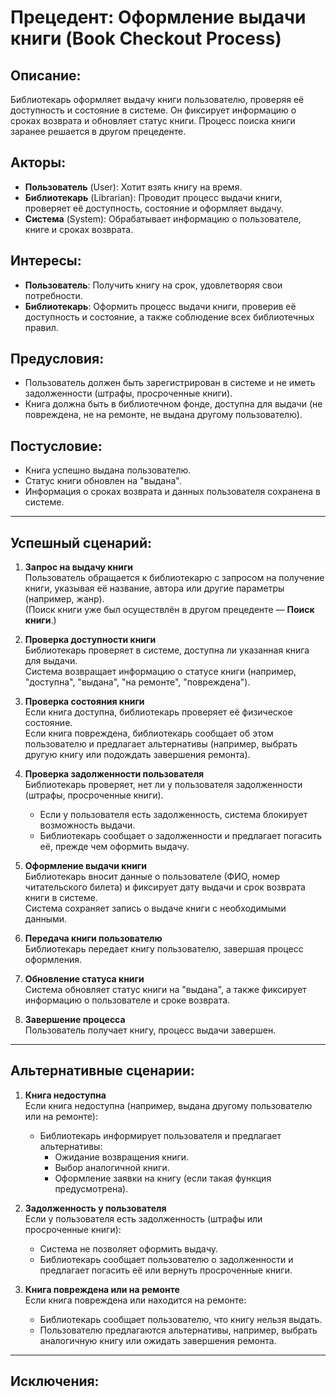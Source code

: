 # Прецедент: Оформление выдачи книги (Book Checkout Process)

## Описание:
Библиотекарь оформляет выдачу книги пользователю, проверяя её доступность и состояние в системе. Он фиксирует информацию о сроках возврата и обновляет статус книги. Процесс поиска книги заранее решается в другом прецеденте.

## Акторы:
- **Пользователь** (User): Хотит взять книгу на время.
- **Библиотекарь** (Librarian): Проводит процесс выдачи книги, проверяет её доступность, состояние и оформляет выдачу.
- **Система** (System): Обрабатывает информацию о пользователе, книге и сроках возврата.

## Интересы:
- **Пользователь**: Получить книгу на срок, удовлетворяя свои потребности.
- **Библиотекарь**: Оформить процесс выдачи книги, проверив её доступность и состояние, а также соблюдение всех библиотечных правил.

## Предусловия:
- Пользователь должен быть зарегистрирован в системе и не иметь задолженности (штрафы, просроченные книги).
- Книга должна быть в библиотечном фонде, доступна для выдачи (не повреждена, не на ремонте, не выдана другому пользователю).

## Постусловие:
- Книга успешно выдана пользователю.
- Статус книги обновлен на "выдана".
- Информация о сроках возврата и данных пользователя сохранена в системе.

---

## Успешный сценарий:

1. **Запрос на выдачу книги**  
   Пользователь обращается к библиотекарю с запросом на получение книги, указывая её название, автора или другие параметры (например, жанр).  
   (Поиск книги уже был осуществлён в другом прецеденте — **Поиск книги**.)

2. **Проверка доступности книги**  
   Библиотекарь проверяет в системе, доступна ли указанная книга для выдачи.  
   Система возвращает информацию о статусе книги (например, "доступна", "выдана", "на ремонте", "повреждена").

3. **Проверка состояния книги**  
   Если книга доступна, библиотекарь проверяет её физическое состояние.  
   Если книга повреждена, библиотекарь сообщает об этом пользователю и предлагает альтернативы (например, выбрать другую книгу или подождать завершения ремонта).

4. **Проверка задолженности пользователя**  
   Библиотекарь проверяет, нет ли у пользователя задолженности (штрафы, просроченные книги).  
   - Если у пользователя есть задолженность, система блокирует возможность выдачи.  
   - Библиотекарь сообщает о задолженности и предлагает погасить её, прежде чем оформить выдачу.

5. **Оформление выдачи книги**  
   Библиотекарь вносит данные о пользователе (ФИО, номер читательского билета) и фиксирует дату выдачи и срок возврата книги в системе.  
   Система сохраняет запись о выдаче книги с необходимыми данными.

6. **Передача книги пользователю**  
   Библиотекарь передает книгу пользователю, завершая процесс оформления.

7. **Обновление статуса книги**  
   Система обновляет статус книги на "выдана", а также фиксирует информацию о пользователе и сроке возврата.

8. **Завершение процесса**  
   Пользователь получает книгу, процесс выдачи завершен.

---

## Альтернативные сценарии:

1. **Книга недоступна**  
   Если книга недоступна (например, выдана другому пользователю или на ремонте):
   - Библиотекарь информирует пользователя и предлагает альтернативы:
     - Ожидание возвращения книги.
     - Выбор аналогичной книги.
     - Оформление заявки на книгу (если такая функция предусмотрена).

2. **Задолженность у пользователя**  
   Если у пользователя есть задолженность (штрафы или просроченные книги):
   - Система не позволяет оформить выдачу.
   - Библиотекарь сообщает пользователю о задолженности и предлагает погасить её или вернуть просроченные книги.

3. **Книга повреждена или на ремонте**  
   Если книга повреждена или находится на ремонте:
   - Библиотекарь сообщает пользователю, что книгу нельзя выдать.
   - Пользователю предлагаются альтернативы, например, выбрать аналогичную книгу или ожидать завершения ремонта.

---

## Исключения:

